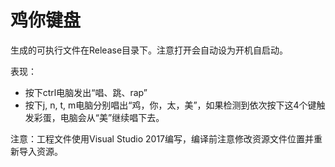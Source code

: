 # 鸡你键盘
生成的可执行文件在Release目录下。注意打开会自动设为开机自启动。

表现：
* 按下ctrl电脑发出“唱、跳、rap”
* 按下j, n, t, m电脑分别唱出“鸡，你，太，美”，如果检测到依次按下这4个键触发彩蛋，电脑会从“美”继续唱下去。

注意：工程文件使用Visual Studio 2017编写，编译前注意修改资源文件位置并重新导入资源。